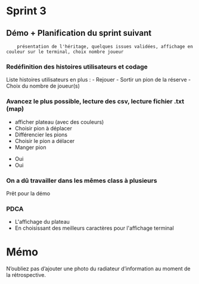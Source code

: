 # Sprint 3

## Démo + Planification du sprint suivant
		présentation de l'héritage, quelques issues validées, affichage en couleur sur le terminal, choix nombre joueur
	
### Redéfinition des histoires utilisateurs et codage
Liste histoires utilisateurs en plus : - Rejouer
 									   - Sortir un pion de la réserve
 									   - Choix du nombre de joueur(s)
 									   

### Avancez le plus possible, lecture des csv, lecture fichier .txt (map)
- afficher plateau (avec des couleurs)
- Choisir pion à déplacer
- Différencier les pions
- Choisir le pion a délacer
- Manger pion
* Oui
* Oui

### On a dû travailler dans les mêmes class à plusieurs
Prêt pour la démo

### PDCA
* L'affichage du plateau
* En choisissant des meilleurs caractères pour l'affichage terminal

# Mémo
N’oubliez pas d’ajouter une photo du radiateur d’information au moment de la rétrospective.